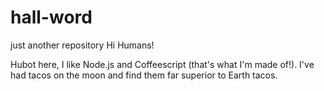 # hall-word
just another repository
Hi Humans!

Hubot here, I like Node.js and  Coffeescript (that's what I'm made of!).
I've had tacos on the moon and find them far superior to Earth tacos.

